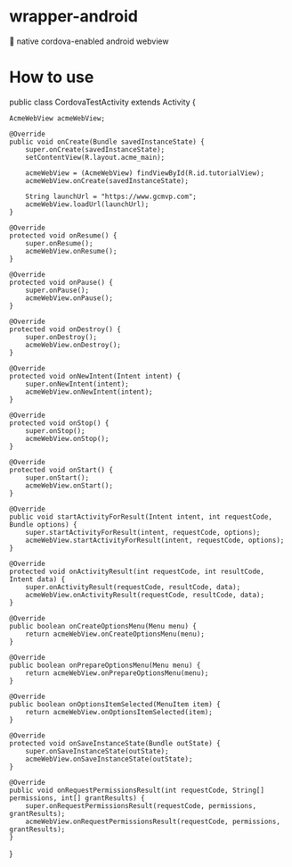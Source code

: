 # wrapper-android
:iphone: native cordova-enabled android webview

# How to use
public class CordovaTestActivity extends Activity {

    AcmeWebView acmeWebView;

    @Override
    public void onCreate(Bundle savedInstanceState) {
        super.onCreate(savedInstanceState);
        setContentView(R.layout.acme_main);

        acmeWebView = (AcmeWebView) findViewById(R.id.tutorialView);
        acmeWebView.onCreate(savedInstanceState);

        String launchUrl = "https://www.gcmvp.com";
        acmeWebView.loadUrl(launchUrl);
    }

    @Override
    protected void onResume() {
        super.onResume();
        acmeWebView.onResume();
    }

    @Override
    protected void onPause() {
        super.onPause();
        acmeWebView.onPause();
    }

    @Override
    protected void onDestroy() {
        super.onDestroy();
        acmeWebView.onDestroy();
    }

    @Override
    protected void onNewIntent(Intent intent) {
        super.onNewIntent(intent);
        acmeWebView.onNewIntent(intent);
    }

    @Override
    protected void onStop() {
        super.onStop();
        acmeWebView.onStop();
    }

    @Override
    protected void onStart() {
        super.onStart();
        acmeWebView.onStart();
    }

    @Override
    public void startActivityForResult(Intent intent, int requestCode, Bundle options) {
        super.startActivityForResult(intent, requestCode, options);
        acmeWebView.startActivityForResult(intent, requestCode, options);
    }

    @Override
    protected void onActivityResult(int requestCode, int resultCode, Intent data) {
        super.onActivityResult(requestCode, resultCode, data);
        acmeWebView.onActivityResult(requestCode, resultCode, data);
    }

    @Override
    public boolean onCreateOptionsMenu(Menu menu) {
        return acmeWebView.onCreateOptionsMenu(menu);
    }

    @Override
    public boolean onPrepareOptionsMenu(Menu menu) {
        return acmeWebView.onPrepareOptionsMenu(menu);
    }

    @Override
    public boolean onOptionsItemSelected(MenuItem item) {
        return acmeWebView.onOptionsItemSelected(item);
    }

    @Override
    protected void onSaveInstanceState(Bundle outState) {
        super.onSaveInstanceState(outState);
        acmeWebView.onSaveInstanceState(outState);
    }

    @Override
    public void onRequestPermissionsResult(int requestCode, String[] permissions, int[] grantResults) {
        super.onRequestPermissionsResult(requestCode, permissions, grantResults);
        acmeWebView.onRequestPermissionsResult(requestCode, permissions, grantResults);
    }
}